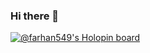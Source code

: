 ### Hi there 👋
[![@farhan549's Holopin board](https://holopin.me/farhan549)](https://holopin.io/@farhan549)

<!--
**farhanpro/farhanpro** is a ✨ _special_ ✨ repository because its `README.md` (this file) appears on your GitHub profile.

Here are some ideas to get you started:

- 🔭 I’m currently working on ...
- 🌱 I’m currently learning ...
- 👯 I’m looking to collaborate on ...
- 🤔 I’m looking for help with ...
- 💬 Ask me about ...
- 📫 How to reach me: ...
- 😄 Pronouns: ...
- ⚡ Fun fact: ...
- [![@farhan549's Holopin board](https://holopin.me/farhan549)](https://holopin.io/@farhan549)
-->
